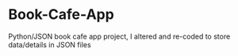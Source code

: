 # Book-Cafe-App
Python/JSON book cafe app project, I altered and re-coded to store data/details in JSON files
